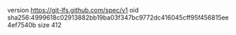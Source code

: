 version https://git-lfs.github.com/spec/v1
oid sha256:4999618c02913882bb19ba03f347bc9772dc416045cff95f456815ee4ef7540b
size 412
